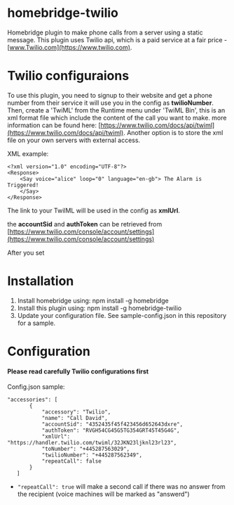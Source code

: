 # homebridge-twilio

Homebridge plugin to make phone calls from a server using a static message.
This plugin uses Twilio api, which is a paid service at a fair price - [www.Twilio.com](https://www.twilio.com).

# Twilio configuraions
To use this plugin, you need to signup to their website and get a phone number from their service it will use you in the config as **twilioNumber**. 
Then, create a 'TwiML' from the Runtime menu under 'TwiML Bin', this is an xml format file which include the content of the call you want to make. more information can be found here: [https://www.twilio.com/docs/api/twiml](https://www.twilio.com/docs/api/twiml).
Another option is to store the xml file on your own servers with external access.

XML example:
```
<?xml version="1.0" encoding="UTF-8"?>
<Response>
  	<Say voice="alice" loop="0" language="en-gb"> The Alarm is Triggered!
  	</Say>
</Response>
```

The link to your TwilML will be used in the config as **xmlUrl**.

the **accountSid** and **authToken** can be retrieved from [https://www.twilio.com/console/account/settings](https://www.twilio.com/console/account/settings)

After you set 

# Installation

1. Install homebridge using: npm install -g homebridge
2. Install this plugin using: npm install -g homebridge-twilio
3. Update your configuration file. See sample-config.json in this repository for a sample. 

# Configuration

#### Please read carefully Twilio configurations first

Config.json sample:

 ```
"accessories": [
        {
            "accessory": "Twilio",
            "name": "Call David",
            "accountSid": "4352435f45f423456d652643dxre",
            "authToken": "RVGH54CG45G5TG354GRT45T45G4G", 
            "xmlUrl": "https://handler.twilio.com/twiml/32JKN23ljknl23rl23",
            "toNumber": "+445287563029",
            "twilioNumber": "+445287562349",
            "repeatCall": false
        }
    ]

```

* `"repeatCall": true` will make a second call if there was no answer from the recipient (voice machines will be marked as "answerd")